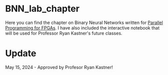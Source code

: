 # BNN_lab_chapter
Here you can find the chapter on Binary Neural Networks written for [Parallel Programming for FPGAs](https://github.com/KastnerRG/pp4fpgas). I have also included the interactive notebook that will be used for Professor Ryan Kastner's future classes. 

# Update
May 15, 2024 - Approved by Profesor Ryan Kastner! 
